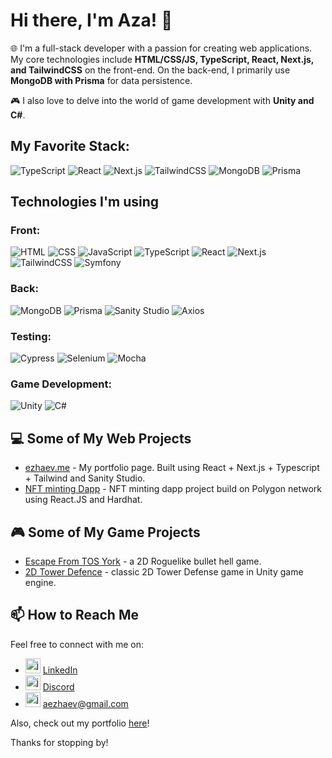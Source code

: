 # Hi there, I'm Aza! 👋

🌐 I'm a full-stack developer with a passion for creating web applications. My core technologies include **HTML/CSS/JS, TypeScript, React, Next.js, and TailwindCSS** on the front-end. On the back-end, I primarily use **MongoDB with Prisma** for data persistence.

🎮 I also love to delve into the world of game development with **Unity and C#**.

## My Favorite Stack:
![TypeScript](https://img.shields.io/badge/-TypeScript-3178C6?logo=TypeScript&logoColor=white)
![React](https://img.shields.io/badge/-React-61DAFB?logo=React&logoColor=black)
![Next.js](https://img.shields.io/badge/-Next.js-000000?logo=Next.js&logoColor=white)
![TailwindCSS](https://img.shields.io/badge/-TailwindCSS-38B2AC?logo=Tailwind-CSS&logoColor=white)
![MongoDB](https://img.shields.io/badge/-MongoDB-47A248?logo=MongoDB&logoColor=white)
![Prisma](https://img.shields.io/badge/-Prisma-2D3748?logo=Prisma&logoColor=white)

## Technologies I'm using

### Front:
![HTML](https://img.shields.io/badge/-HTML-E34F26?logo=HTML5&logoColor=white)
![CSS](https://img.shields.io/badge/-CSS-1572B6?logo=CSS3&logoColor=white)
![JavaScript](https://img.shields.io/badge/-JavaScript-F7DF1E?logo=JavaScript&logoColor=black)
![TypeScript](https://img.shields.io/badge/-TypeScript-3178C6?logo=TypeScript&logoColor=white)
![React](https://img.shields.io/badge/-React-61DAFB?logo=React&logoColor=black)
![Next.js](https://img.shields.io/badge/-Next.js-000000?logo=Next.js&logoColor=white)
![TailwindCSS](https://img.shields.io/badge/-TailwindCSS-38B2AC?logo=Tailwind-CSS&logoColor=white)
![Symfony](https://img.shields.io/badge/-Symfony-000000?logo=Symfony&logoColor=white)
### Back:
![MongoDB](https://img.shields.io/badge/-MongoDB-47A248?logo=MongoDB&logoColor=white)
![Prisma](https://img.shields.io/badge/-Prisma-2D3748?logo=Prisma&logoColor=white)
![Sanity Studio](https://img.shields.io/badge/-SanityStudio-333333?logo=Sanity&logoColor=white)
![Axios](https://img.shields.io/badge/-Axios-003A70?logo=Axios&logoColor=white)
### Testing:
![Cypress](https://img.shields.io/badge/-Cypress-17202C?logo=Cypress&logoColor=white)
![Selenium](https://img.shields.io/badge/-Selenium-43B02A?logo=Selenium&logoColor=white)
![Mocha](https://img.shields.io/badge/-Mocha-8D6748?logo=Mocha&logoColor=white)
### Game Development:
![Unity](https://img.shields.io/badge/-Unity-000000?logo=Unity&logoColor=white)
![C#](https://img.shields.io/badge/-CSharp-239120?logo=C-Sharp&logoColor=white)

## 💻 Some of My Web Projects

- [ezhaev.me](https://github.com/OpTi9/Portfolio-page) - My portfolio page. Built using React + Next.js + Typescript + Tailwind and Sanity Studio. 
- [NFT minting Dapp](https://github.com/username/project2) - NFT minting dapp project build on Polygon network using React.JS and Hardhat.

## 🎮 Some of My Game Projects

- [Escape From TOS York](https://github.com/OpTi9/Escape-From-TOS-York/) - a 2D Roguelike bullet hell game.
- [2D Tower Defence](https://github.com/OpTi9/Tower-Defence) - classic 2D Tower Defense game in Unity game engine.

## 📫 How to Reach Me

Feel free to connect with me on:

- <img src="https://cdn-icons-png.flaticon.com/512/174/174857.png" alt="javascript" width="24" height="24"/> [LinkedIn](https://www.linkedin.com/in/azamat-ezhaev/)
- <img src="https://static.vecteezy.com/system/resources/previews/006/892/625/original/discord-logo-icon-editorial-free-vector.jpg" alt="javascript" width="24" height="24"/> [Discord](discordapp.com/users/166243195280162816)
- <img src="https://cdn4.iconfinder.com/data/icons/social-media-logos-6/512/112-gmail_email_mail-512.png" alt="javascript" width="24" height="24"/> aezhaev@gmail.com

Also, check out my portfolio [here](https://www.yourwebsite.com)!

Thanks for stopping by!

